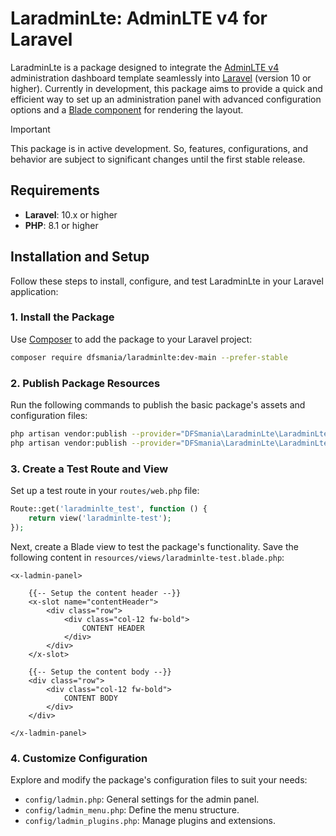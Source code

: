# LaradminLte: AdminLTE v4 for Laravel

LaradminLte is a package designed to integrate the [AdminLTE v4](https://adminlte-v4.netlify.app) administration dashboard template seamlessly into [Laravel](https://laravel.com/) (version 10 or higher). Currently in development, this package aims to provide a quick and efficient way to set up an administration panel with advanced configuration options and a [Blade component](https://laravel.com/docs/blade#components) for rendering the layout.

> [!IMPORTANT]
> This package is in active development. So, features, configurations, and behavior are subject to significant changes until the first stable release.

## Requirements

- **Laravel**: 10.x or higher
- **PHP**: 8.1 or higher

## Installation and Setup

Follow these steps to install, configure, and test LaradminLte in your Laravel application:

### 1. Install the Package

Use [Composer](https://getcomposer.org/) to add the package to your Laravel project:

```bash
composer require dfsmania/laradminlte:dev-main --prefer-stable
```

### 2. Publish Package Resources

Run the following commands to publish the basic package's assets and configuration files:

```bash
php artisan vendor:publish --provider="DFSmania\LaradminLte\LaradminLteServiceProvider" --tag="assets"
php artisan vendor:publish --provider="DFSmania\LaradminLte\LaradminLteServiceProvider" --tag="config"
```

### 3. Create a Test Route and View

Set up a test route in your `routes/web.php` file:

```php
Route::get('laradminlte_test', function () {
    return view('laradminlte-test');
});
```

Next, create a Blade view to test the package's functionality.
Save the following content in `resources/views/laradminlte-test.blade.php`:

```blade
<x-ladmin-panel>

    {{-- Setup the content header --}}
    <x-slot name="contentHeader">
        <div class="row">
            <div class="col-12 fw-bold">
                CONTENT HEADER
            </div>
        </div>
    </x-slot>

    {{-- Setup the content body --}}
    <div class="row">
        <div class="col-12 fw-bold">
            CONTENT BODY
        </div>
    </div>

</x-ladmin-panel>
```

### 4. Customize Configuration

Explore and modify the package's configuration files to suit your needs:

- `config/ladmin.php`: General settings for the admin panel.
- `config/ladmin_menu.php`: Define the menu structure.
- `config/ladmin_plugins.php`: Manage plugins and extensions.
